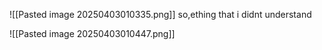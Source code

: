 ![[Pasted image 20250403010335.png]]
so,ething that i didnt understand

![[Pasted image 20250403010447.png]]


